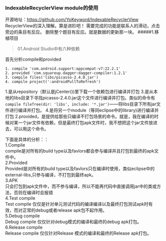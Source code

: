 ### IndexableRecyclerView module的使用
开源地址：https://github.com/YoKeyword/IndexableRecyclerView
RecyclerView的深入理解。算是进阶吧！
需要完成的功能是联系人的滑动，点击旁边的条目有反应。
删除整个题目有反应。就是数据的更新那一块。
#####1.移植项目
>01.Android Studio中有六种依赖

首先分析compile和provided
```
1. compile 'com.android.support:appcompat-v7:22.2.1'
2. provided 'com.squareup.dagger:dagger-compiler:1.2.1'
3. compile files('libs/picasso-2.4.0.jar')
4. compile project(':androidPullToRefresh')
```

1.是从repository（默认是jCenter())里下载一个依赖包进行编译并打包
3.是从本地的libs目录下寻找picasso-2.4.0.jar这个文件进行编译并打包。类似的命令有`compile fileTree(dir: 'libs', include: '*.jar')`——将libs目录下所有jar文件进行编译并打包。
4.是将另一个module（等同eclipse中的library)进行编译并打包
2.provided，是提供给那些只编译不打包场景的命令。就是，我在编译的时候对某一个jar文件有依赖，但是最终打包apk文件时，我不想把这个jar文件放进去，可以用这个命令。

下面是具体的分析：：<br>
1.Compile<br>
compile是对所有的build type以及favlors都会参与编译并且打包到最终的apk文件中。<br>
2.Provided<br>
Provided是对所有的build type以及favlors只在编译时使用，类似eclipse中的external-libs,只参与编译，不打包到最终apk。<br>
3.APK<br>
只会打包到apk文件中，而不参与编译，所以不能再代码中直接调用jar中的类或方法，否则在编译时会报错<br>
4.Test compile<br>
Test compile 仅仅是针对单元测试代码的编译编译以及最终打包测试apk时有效，而对正常的debug或者release apk包不起作用。<br>
5.Debug compile<br>
Debug compile 仅仅针对debug模式的编译和最终的debug apk打包。<br>
6.Release compile<br>
Release compile 仅仅针对Release 模式的编译和最终的Release apk打包。